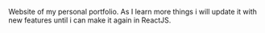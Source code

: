 Website of my personal portfolio. As I learn more things i will update it with new features until i can make it again in ReactJS.